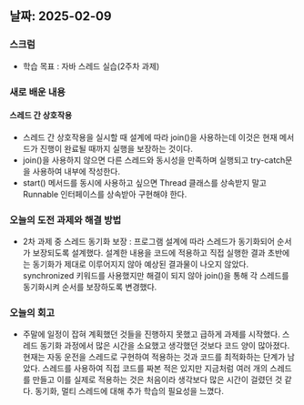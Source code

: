 ## 날짜: 2025-02-09

### 스크럼
- 학습 목표 : 자바 스레드 실습(2주차 과제)

### 새로 배운 내용
#### 스레드 간 상호작용
- 스레드 간 상호작용을 실시할 때 설계에 따라 join()을 사용하는데 이것은 현재 메서드가 진행이 완료될 때까지 실행을 보장하는 것이다.
- join()을 사용하지 않으면 다른 스레드와 동시성을 만족하며 실행되고 try-catch문을 사용하여 내부에 작성한다.
- start() 메서드를 동시에 사용하고 싶으면 Thread 클래스를 상속받지 말고 Runnable 인터페이스를 상속받아 구현해야 한다.

### 오늘의 도전 과제와 해결 방법
- 2차 과제 중 스레드 동기화 보장
: 프로그램 설계에 따라 스레드가 동기화되어 순서가 보장되도록 설계했다.
설계한 내용을 코드에 적용하고 직접 실행한 결과 초반에는 동기화가 제대로 이루어지지 않아 예상된 결과물이 나오지 않았다.
synchronized 키워드를 사용했지만 해결이 되지 않아 join()을 통해 각 스레드를 동기화시켜 순서를 보장하도록 변경했다.

### 오늘의 회고
- 주말에 일정이 잡혀 계획했던 것들을 진행하지 못했고 급하게 과제를 시작했다. 스레드 동기화 과정에서 많은 시간을 소요했고 생각했던 것보다 코드 양이 많아졌다. 현재는 자동 운전을 스레드로 구현하여 적용하는 것과 코드를 최적화하는 단계가 남았다.
스레드를 사용하여 직접 코드를 짜본 적은 있지만 지금처럼 여러 개의 스레드를 만들고 이를 실제로 적용하는 것은 처음이라 생각보다 많은 시간이 걸렸던 것 같다. 동기화, 멀티 스레드에 대해 추가 학습의 필요성을 느꼈다.
